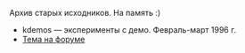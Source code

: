 Архив старых исходников. На память :)

* kdemos — эксперименты с демо. Февраль-март 1996 г.
* [Тема на форуме](http://www.balancer.ru/g/p2279158)
